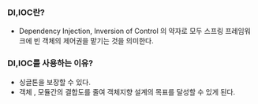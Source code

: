### DI,IOC란?
- Dependency Injection, Inversion of Control 의 약자로 모두 스프링 프레임워크에 빈 객체의 제어권을 맡기는 것을 의미한다.

### DI,IOC를 사용하는 이유?
- 싱글톤을 보장할 수 있다.
- 객체 , 모듈간의 결합도를 줄여 객체지향 설계의 목표를 달성할 수 있게 된다.
